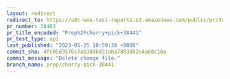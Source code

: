 ```yaml
---
layout: redirect
redirect_to: https://a8c-woo-test-reports.s3.amazonaws.com/public/pr/38463/api/index.html
pr_number: 38463
pr_title_encoded: "Prep%2Fcherry+pick+38441"
pr_test_type: api
last_published: "2023-05-25 18:59:38 +0000"
commit_sha: 4fc05d3576c7ab3d8bd31aba7803d82c4a60c16a
commit_message: "Delete change file."
branch_name: prep/cherry-pick-38441
---
```

